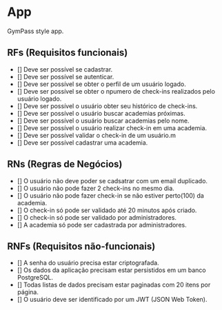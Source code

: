 # App

GymPass style app.

## RFs (Requisitos funcionais)

- [] Deve ser possível se cadastrar.
- [] Deve ser possível se autenticar.
- [] Deve ser possível se obter o perfil de um usuário logado.
- [] Deve ser possível se obter o npumero de check-ins realizados pelo usuário logado.
- [] Deve ser possível o usuário obter seu histórico de check-ins.
- [] Deve ser possível o usuário buscar academias próximas.
- [] Deve ser possível o usuário buscar academias pelo nome.
- [] Deve ser possível o usuário realizar check-in em uma academia.
- [] Deve ser possível validar o check-in de um usuário.m
- [] Deve ser possível cadastrar uma academia.

## RNs (Regras de Negócios)

- [] O usuário não deve poder se cadsatrar com um email duplicado.
- [] O usuário não pode fazer 2 check-ins no mesmo dia.
- [] O usuário não pode fazer check-in se não estiver perto(100) da academia.
- [] O check-in só pode ser validado até 20 minutos após criado.
- [] O check-in só pode ser validado por administradores.
- [] A academia só pode ser cadastrada por administradores.

## RNFs (Requisitos não-funcionais)

- [] A senha do usuário precisa estar criptografada.
- [] Os dados da aplicação precisam estar persistidos em um banco PostgreSQL.
- [] Todas listas de dados precisam estar paginadas com 20 itens por página.
- [] O usuário deve ser identificado por um JWT (JSON Web Token).